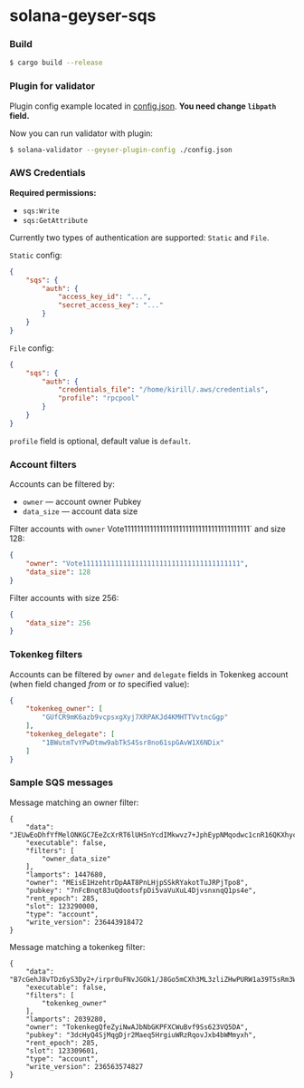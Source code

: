 # solana-geyser-sqs

### Build

```bash 
$ cargo build --release
```

### Plugin for validator

Plugin config example located in [config.json](config.json). **You need change `libpath` field.**

Now you can run validator with plugin:

```bash
$ solana-validator --geyser-plugin-config ./config.json
```

### AWS Credentials

**Required permissions:**

- `sqs:Write`
- `sqs:GetAttribute`

Currently two types of authentication are supported: `Static` and `File`.

`Static` config:

```json
{
    "sqs": {
        "auth": {
            "access_key_id": "...",
            "secret_access_key": "..."
        }
    }
}
```

`File` config:

```json
{
    "sqs": {
        "auth": {
            "credentials_file": "/home/kirill/.aws/credentials",
            "profile": "rpcpool"
        }
    }
}
```

`profile` field is optional, default value is `default`.

### Account filters

Accounts can be filtered by:

- `owner` — account owner Pubkey
- `data_size` — account data size

Filter accounts with `owner` Vote111111111111111111111111111111111111111` and size 128:

```json
{
    "owner": "Vote111111111111111111111111111111111111111",
    "data_size": 128
}
```

Filter accounts with size 256:

```json
{
    "data_size": 256
}
```

### Tokenkeg filters

Accounts can be filtered by `owner` and `delegate` fields in Tokenkeg account (when field changed *from* or *to* specified value):

```json
{
    "tokenkeg_owner": [
        "GUfCR9mK6azb9vcpsxgXyj7XRPAKJd4KMHTTVvtncGgp"
    ],
    "tokenkeg_delegate": [
        "1BWutmTvYPwDtmw9abTkS4Ssr8no61spGAvW1X6NDix"
    ]
}
```

### Sample SQS messages

Message matching an owner filter:
```
{
    "data": "JEUwEoDhfYfMelONKGC7EeZcXrRT6lUHSnYcdIMkwvz7+JphEypNMqodwc1cnR16QKXhycV448DIRhZ2cEf0xZvhaQgSIsjxAMOd0AAAAAA=",
    "executable": false,
    "filters": [
        "owner_data_size"
    ],
    "lamports": 1447680,
    "owner": "MEisE1HzehtrDpAAT8PnLHjpSSkRYakotTuJRPjTpo8",
    "pubkey": "7nFcBnqt83uQdootsfpDi5vaVuXuL4DjvsnxnqQ1ps4e",
    "rent_epoch": 285,
    "slot": 123290000,
    "type": "account",
    "write_version": 236443918472
}
```

Message matching a tokenkeg filter:

```
{
    "data": "B7cGehJ8vTDz6yS3Dy2+/irpr0uFNvJGOk1/J8Go5mCXh3ML3zliZHwPURW1a39T5sRm3WJ4Kjw7jIIruUXOmAEAAAAAAAAAAAAAAAAAAAAAAAAAAAAAAAAAAAAAAAAAAAAAAAAAAAAAAAAAAQAAAAAAAAAAAAAAAAAAAAAAAAAAAAAAAAAAAAAAAAAAAAAAAAAAAAAAAAAAAAAAAAAAAAAAAAAA",
    "executable": false,
    "filters": [
        "tokenkeg_owner"
    ],
    "lamports": 2039280,
    "owner": "TokenkegQfeZyiNwAJbNbGKPFXCWuBvf9Ss623VQ5DA",
    "pubkey": "3dcHyQ4SjMqgDjr2Maeq5HrgiuWRzRqovJxb4bWMmyxh",
    "rent_epoch": 285,
    "slot": 123309601,
    "type": "account",
    "write_version": 236563574827
}
```
